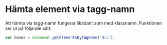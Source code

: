 ---
...
Hämta element via tagg-namn
==================================

Att hämta via tagg-namn fungerar likadant som med klassnamn. Funktionen ser ut på följande sätt:

```javascript
var boxes = document.getElementsByTagName("div");
```

